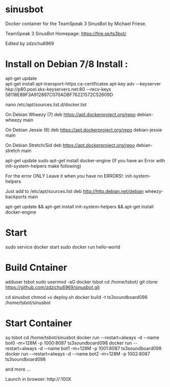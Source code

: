 # sinusbot

Docker container for the TeamSpeak 3 SinusBot by Michael Friese.

TeamSpeak 3 SinusBot Homepage: https://frie.se/ts3bot/

Edited by zdzichu6969


# Install on Debian 7/8 Install :
 
apt-get update  
apt-get install apt-transport-https ca-certificates
apt-key adv --keyserver hkp://p80.pool.sks-keyservers.net:80 --recv-keys 58118E89F3A912897C070ADBF76221572C52609D
 
nano /etc/apt/sources.list.d/docker.list

On Debian Wheezy (7)
deb https://apt.dockerproject.org/repo debian-wheezy main

On Debian Jessie (8)
deb https://apt.dockerproject.org/repo debian-jessie main

On Debian Stretch/Sid
deb https://apt.dockerproject.org/repo debian-stretch main
 
 
apt-get update
sudo apt-get install docker-engine (If you have an Error with init-system-helpers make following)

For the error ONLY Leave it when you have no ERRORS!:
init-system-helpers
 
Just add to /etc/apt/sources.list
deb http://http.debian.net/debian wheezy-backports main
 
apt-get update && apt-get install init-system-helpers && apt-get install docker-engine
 
# Start

sudo service docker start
sudo docker run hello-world
 
# Build Cntainer

adduser tsbot
sudo usermod -aG docker tsbot
cd /home/tsbot/
git clone https://github.com/zdzichu6969/sinusbot.git

cd sinusbot
chmod +x deploy.sh
docker build -t ts3soundboard098 /home/tsbot/sinusbot

# Start Container

su tsbot
cd /home/tsbot/sinusbot
docker run --restart=always -d --name bot0 -m=128M -p 1000:8087 ts3soundboard098
docker run --restart=always -d --name bot1 -m=128M -p 1001:8087 ts3soundboard098
docker run --restart=always -d --name bot2 -m=128M -p 1002:8087 ts3soundboard098

and more ...

Launch in browser: http://<IP>:100X
